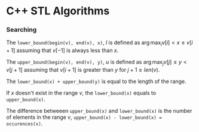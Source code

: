 # C++ STL Algorithms

### Searching

The `lower_bound(begin(v), end(v), x)`, $l$ is defined as $\arg\max_i v[i] < x  \le v[i+1]$ assuming that $v[-1]$ is always less than $x$. 

The `upper_bound(begin(v), end(v), y)`, $u$ is defined as $\arg\max_j v[j] \le y < v[j+1]$ assuming that $v[i+1]$ is greater than $y$ for $j+1 \ge len(v)$.

The `lower_bound(x) + upper_bound(y)` is equal to the length of the range.

If $x$ doesn't exist in the range $v$, the `lower_bound(x)` equals to `upper_bound(x)`.

The difference betweeen `upper_bound(x)` and `lower_bound(x)` is the number of elements in the range $v$, `upper_bound(x) - lower_bound(x) = occurences(x)`.